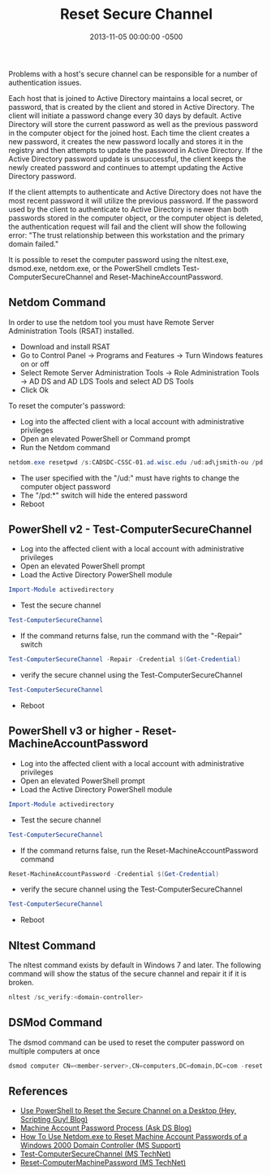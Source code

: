 ﻿---
title:  Reset Secure Channel
date:   2013-11-05 00:00:00 -0500
categories: IT
---

Problems with a host's secure channel can be responsible for a number of authentication issues.

Each host that is joined to Active Directory maintains a local secret, or password, that is created by the client and stored in Active Directory. The client will initiate a password change every 30 days by default. Active Directory will store the current password as well as the previous password in the computer object for the joined host. Each time the client creates a new password, it creates the new password locally and stores it in the registry and then attempts to update the password in Active Directory. If the Active Directory password update is unsuccessful, the client keeps the newly created password and continues to attempt updating the Active Directory password.

If the client attempts to authenticate and Active Directory does not have the most recent password it will utilize the previous password. If the password used by the client to authenticate to Active Directory is newer than both passwords stored in the computer object, or the computer object is deleted, the authentication request will fail and the client will show the following error: "The trust relationship between this workstation and the primary domain failed."

It is possible to reset the computer password using the nltest.exe, dsmod.exe, netdom.exe, or the PowerShell cmdlets Test-ComputerSecureChannel and Reset-MachineAccountPassword.

## Netdom Command

In order to use the netdom tool you must have Remote Server Administration Tools (RSAT) installed.

- Download and install RSAT
- Go to Control Panel -> Programs and Features -> Turn Windows features on or off
- Select Remote Server Administration Tools -> Role Administration Tools -> AD DS and AD LDS Tools and select AD DS Tools
- Click Ok

To reset the computer's password:

- Log into the affected client with a local account with administrative privileges
- Open an elevated PowerShell or Command prompt
- Run the Netdom command

```powershell
netdom.exe resetpwd /s:CADSDC-CSSC-01.ad.wisc.edu /ud:ad\jsmith-ou /pd:*
```

- The user specified with the "/ud:" must have rights to change the computer object password
- The "/pd:*" switch will hide the entered password
- Reboot

## PowerShell v2 - Test-ComputerSecureChannel

- Log into the affected client with a local account with administrative privileges
- Open an elevated PowerShell prompt
- Load the Active Directory PowerShell module

```powershell
Import-Module activedirectory
```

- Test the secure channel

```powershell
Test-ComputerSecureChannel
```

- If the command returns false, run the command with the "-Repair" switch

```powershell
Test-ComputerSecureChannel -Repair -Credential $(Get-Credential)
```

- verify the secure channel using the Test-ComputerSecureChannel

```powershell
Test-ComputerSecureChannel
```

- Reboot

## PowerShell v3 or higher - Reset-MachineAccountPassword

- Log into the affected client with a local account with administrative privileges
- Open an elevated PowerShell prompt
- Load the Active Directory PowerShell module

```powershell
Import-Module activedirectory
```

- Test the secure channel

```powershell
Test-ComputerSecureChannel
```

- If the command returns false, run the Reset-MachineAccountPassword command

```powershell
Reset-MachineAccountPassword -Credential $(Get-Credential)
```

- verify the secure channel using the Test-ComputerSecureChannel

```powershell
Test-ComputerSecureChannel
```

- Reboot

## Nltest Command

The nltest command exists by default in Windows 7 and later. The following command will show the status of the secure channel and repair it if it is broken.

```powershell
nltest /sc_verify:<domain-controller>
```

## DSMod Command

The dsmod command can be used to reset the computer password on multiple computers at once

```powershell
dsmod computer CN=<member-server>,CN=computers,DC=domain,DC=com -reset
```

## References

- <a href="http://blogs.technet.com/b/heyscriptingguy/archive/2012/03/02/use-powershell-to-reset-the-secure-channel-on-a-desktop.aspx">Use PowerShell to Reset the Secure Channel on a Desktop (Hey, Scripting Guy! Blog)</a>
- <a href="http://blogs.technet.com/b/askds/archive/2009/02/15/test2.aspx">Machine Account Password Process (Ask DS Blog)</a>
- <a href="http://support.microsoft.com/kb/260575/en-us">How To Use Netdom.exe to Reset Machine Account Passwords of a Windows 2000 Domain Controller (MS Support)</a>
- <a href="http://technet.microsoft.com/en-us/library/hh849757.aspx"> Test-ComputerSecureChannel (MS TechNet)</a>
- <a href="http://technet.microsoft.com/en-us/library/hh849751.aspx"> Reset-ComputerMachinePassword (MS TechNet)</a>
